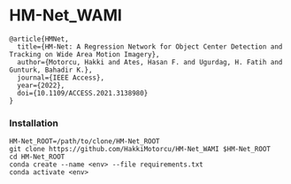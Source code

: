 # HM-Net_WAMI

    @article{HMNet,
      title={HM-Net: A Regression Network for Object Center Detection and Tracking on Wide Area Motion Imagery},
      author={Motorcu, Hakki and Ates, Hasan F. and Ugurdag, H. Fatih and Gunturk, Bahadir K.},
      journal={IEEE Access},
      year={2022},
      doi={10.1109/ACCESS.2021.3138980}
    }
    
### Installation

~~~
HM-Net_ROOT=/path/to/clone/HM-Net_ROOT
git clone https://github.com/HakkiMotorcu/HM-Net_WAMI $HM-Net_ROOT
cd HM-Net_ROOT
conda create --name <env> --file requirements.txt
conda activate <env>
~~~

